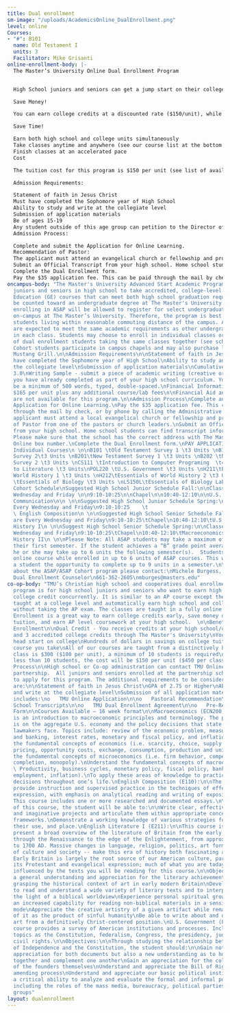 ```yaml
---
title: Dual enrollment
sm-image: "/uploads/AcademicsOnline_DualEnrollment.png"
level: online
Courses:
- "#": B101
  name: Old Testament I
  units: 3
  Facilitator: Mike Grisanti
online-enrollment-body: |-
  The Master’s University Online Dual Enrollment Program


  High School juniors and seniors can get a jump start on their college degree and achieve dual credit through our online courses.  Students earn fully accredited units, taught from a Biblical worldview which are transferable to most colleges.

  Save Money!

  You can earn college credits at a discounted rate ($150/unit), while enrolled in The Master’s University Online program.

  Save Time!

  Earn both high school and college units simultaneously
  Take classes anytime and anywhere (see our course list at the bottom of this page)
  Finish classes at an accelerated pace
  Cost

  The tuition cost for this program is $150 per unit (see list of available courses at the bottom of this page)

  Admission Requirements:

  Statement of faith in Jesus Christ
  Must have completed the Sophomore year of High School
  Ability to study and write at the collegiate level
  Submission of application materials
  Be of ages 15-19
  Any student outside of this age group can petition to the Director of Online Programs for admittance into this program
  Admission Process:

  Complete and submit the Application for Online Learning.
  Recommendation of Pastor:
  The applicant must attend an evangelical church or fellowship and provide a recommendation from one of the pastors or church leaders.
  Submit an Official Transcript from your high school. Home school students can find transcript information here. Please make sure that the school has the correct address with The Master's University Online box number 33.
  Complete the Dual Enrollment form.
  Pay the $35 application fee. This can be paid through the mail by check, or by phone by calling the Administrative Office.
oncampus-body: "The Master's University Advanced Start Academic Program (ASAP) enables
  juniors and seniors in high school to take accredited, college-level Bible and General
  Education (GE) courses that can meet both high school graduation requirements and
  be counted toward an undergraduate degree at The Master's University.\n\nStudents
  enrolling in ASAP will be allowed to register for select undergraduate classes taught
  on-campus at The Master’s University. Therefore, the program is best suited for
  students living within reasonable commuting distance of the campus. ASAP students
  are expected to meet the same academic requirements as other undergrad students
  in each class. Students may choose to enroll in individual classes or join a cohort
  of dual enrollment students taking the same classes together (see schedule below).
  Cohort students participate in campus chapels and may also purchase lunch in the
  Mustang Grill.\n\nAdmission Requirements\n\nStatement of faith in Jesus Christ\nMust
  have completed the Sophomore year of High School\nAbility to study and write at
  the collegiate level\nSubmission of application materials\nCumulative H.S. GPA of
  3.0\nWriting Sample - submit a piece of academic writing (creative or research)
  you have already completed as part of your high school curriculum. Your sample should
  be a minimum of 500 words, typed, double-spaced.\nFinancial Information\nTuition:
  $165 per unit plus any additional course/lab fees\n\nFinancial Aid and payment plans
  are not available for this program.\n\nAdmission Process\nComplete and submit the
  Application for Online Learning.\nPay the $35 application fee. This can be paid
  through the mail by check, or by phone by calling the Administrative Office.\nRecommendations:\nThe
  applicant must attend a local evangelical church or fellowship and provide a Recommendation
  of Pastor from one of the pastors or church leaders.\nSubmit an Official Transcript
  from your high school. Home school students can find transcript information here.
  Please make sure that the school has the correct address with The Master's University
  Online box number.\nComplete the Dual Enrollment form.\nPAY APPLICATION FEE\n\nASAP
  Individual Courses\n \n\nB101 \tOld Testament Survey 1 \t3 Units \nB102\tOld Testament
  Survey 2\t3 Units \nB201\tNew Testament Survey 1 \t3 Units \nB202 \tNew Testament
  Survey 2 \t3 Units \nCS111 \tIntroduction to Computer Programing  \t4 Units \nE120\tIntroduction
  to Literature \t3 Units\nPOL220 \tU.S. Government \t3 Units \nH211\tEssentials of
  World History 1 \t3 Units \nH212\tEssentials of World History 2 \t3 Units \nLS150
  \tEssentials of Biology \t3 Units \nLS150L\tEssentials of Biology Lab\t1 Unit\nASAP
  Cohort Schedule\nSuggested High School Junior Schedule Fall:\n\nClasses are every
  Wednesday and Friday \n\n9:10-10:25\n\nChapel\n\n10:40-12:10\n\nU.S. History\n\n12:10-1:00\n\nLunch\n\n1:15-2:45\n\nSpoken
  Communication\n\n \n\nSuggested High School Junior Schedule Spring:\n\nClasses are
  Every Wednesday and Friday\n9:10-10:25    \t                           Chapel\n10:40-12:10\tPhilosophy\n12:10-1:00\tLunch\n1:15-2:45\t
  \ English Composition\n \n\nSuggested High School Senior Schedule Fall:\n\nClasses
  are Every Wednesday and Friday\n9:10-10:25\tChapel\n10:40-12:10\tU.S. Government\n12:10-1:00\tLunch\n1:15-2:45\tWorld
  History I\n \n\nSuggest High School Senior Schedule Spring:\n\nClasses are Every
  Wednesday and Friday\n9:10-10:25\tChapel\n10:40-12:10\tMacroeconomics\n12:10-1:00\tLunch\n1:15-2:45\tWorld
  History II\n \n\nPlease Note: All ASAP students may take a maximum of 6 units during
  their first semester. If the student achieves a “B” grade point average or above,
  he or she may take up to 6 units the following semester(s).  Students may take one
  online course while enrolled in up to 6 units of ASAP courses. This would allow
  a student the opportunity to complete up to 9 units in a semester.\n\nFor more information
  about the ASAP/ASAP Cohort program please contact:\nMichele Burgess, Homeschool
  Dual Enrollment Counselor\n661-362-2605\nmburges@masters.edu"
co-op-body: "TMU’s Christian high school and cooperatives dual enrollment partnership
  program is for high school juniors and seniors who want to earn high school and
  college credit concurrently. It is similar to an AP course except the courses are
  taught at a college level and automatically earn high school and college credit
  without taking the AP exam. The classes are taught in a fully online format. Dual
  Enrollment is a great way to earn college credits early, save money on future college
  tuition, and earn AP level coursework at your high school.  \n\nBenefits of Dual
  Enrollment\n\nDual Credit - You receive credits at your high school/cooperative
  and 3 accredited college credits through The Master's University\nYou will get a
  head start on college\nHundreds of dollars in savings on college tuition for every
  course you take\nAll of our courses are taught from a distinctively biblical worldview\nCost\n\nEach
  class is $300 ($100 per unit), a minimum of 10 students is required\nIf there are
  less than 10 students, the cost will be $150 per unit ($450 per class)\nApplication
  Process\n\nHigh school or Co-op administration can contact TMU Online to initiate
  partnership.  All juniors and seniors enrolled at the partnership school are eligible
  to apply for this program. The additional requirements to be considered for entrance
  are:\n\nStatement of faith in Jesus Christ\nGPA of 2.75 or Higher\nAbility to study
  and write at the collegiate level\nSubmission of all application material which
  includes:\no   TMU Online Application\n\no   Pastoral Recommendation\n\no   High
  School Transcripts\n\no   TMU Dual Enrollment Agreement\n\no   Pre-Registration
  Form\n\nCourses Available – 16 week format\n\nMacroeconomics (ECN200):\n\nThis course
  is an introduction to macroeconomic principles and terminology. The primary focus
  is on the aggregate U.S. economy and the policy decisions that state and federal
  lawmakers face. Topics include: review of the economic problem, measuring GNP, money
  and banking, interest rates, monetary and fiscal policy, and inflation.\n\nObjectives:\n\nUnderstand
  the fundamental concepts of economics (i.e. scarcity, choice, supply and demand,
  pricing, opportunity costs, exchange, consumption, production and unintended consequences).\nUnderstand
  the fundamental concepts of microeconomics (i.e. firm behavior, competition, monopolistic
  completion, monopoly).\nUnderstand the fundamental concepts of macroeconomics (i.e.
  \ Productivity, business cycles, monetary policy, fiscal policy, banking system,
  employment, inflation).\nTo apply these areas of knowledge to practical and spiritual
  decisions throughout one’s life.\nEnglish Composition (E110):\n\nThe course will
  provide instruction and supervised practice in the techniques of effective written
  expression, with emphasis on analytical reading and writing of expository prose.
  This course includes one or more researched and documented essays.\n\nBy the end
  of this course, the student will be able to:\n\nWrite clear, effective, researched,
  and imaginative projects and articulate them within appropriate conceptual and methodological
  frameworks.\nDemonstrate a working knowledge of various strategies for writing,
  their use, and place.\nEnglish Literature I (E211):\n\nThis course is designed to
  present a broad overview of the literature of Britain from the early Middle Ages
  through the Renaissance to the edge of the Enlightenment, from approximately 700
  to 1700 AD. Massive changes in language, religion, politics, art forms -- the whole
  of culture and society -- make this era of history both fascinating and difficult.
  Early Britain is largely the root source of our American culture, particularly in
  its Protestant and evangelical expression; much of what you are today has been deeply
  influenced by the texts you will be reading for this course.\n\nObjectives:\n\nGain
  a general understanding and appreciation for the literary achievements of the period,
  grasping the historical context of art in early modern Britain\nDevelop an ability
  to read and understand a wide variety of literary texts and to interpret these in
  the light of a biblical worldview\nExperience personal spiritual growth, seen in
  an increased capability for reading non-biblical materials in a sensitive, biblically-critical
  mode\nAppreciate the creative artistry of a given artifact while remaining aware
  of it as the product of sinful humanity\nBe able to write about and discuss literary
  art from a definitively Christ-centered position.\nU.S. Government (POL 220):\n\nThis
  course provides a survey of American institutions and processes. Included are such
  topics as the Constitution, federalism, Congress, the presidency, judiciary, and
  civil rights.\n\nObjectives:\n\nThrough studying the relationship between the Declaration
  of Independence and the Constitution, the student should:\n\nGain not only a new
  appreciation for both documents but also a new understanding as to how they fit
  together and complement one another\nGain an appreciation for the collective wisdom
  of the founders themselves\nUnderstand and appreciate the Bill of Rights and the
  amending process\nUnderstand and appreciate our basic political institutions\nDevelop
  a critical ability to analyze and evaluate the formal and informal political process
  including the roles of the mass media, bureaucracy, political parties and interest
  groups"
layout: dualenrollment
---
```


